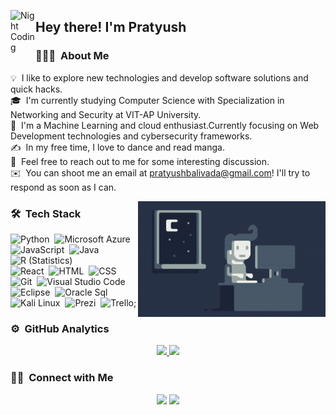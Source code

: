 

<img alt="Night Coding" src="./assets/Hand%20Wave.gif" width='40' align="left"/><h2>Hey there! I'm Pratyush</h2>

<!-- ## 👋 &nbsp;Hey there! I'm Pratyush -->

### 👨🏻‍💻 &nbsp;About Me

💡 &nbsp;I like to explore new technologies and develop software solutions and quick hacks.\
🎓 &nbsp;I'm currently studying Computer Science with Specialization in Networking and Security at VIT-AP University.\
🌱 &nbsp;I'm a Machine Learning and cloud enthusiast.Currently focusing on Web Development technologies and cybersecurity frameworks.\
✍️ &nbsp;In my free time, I love to dance and read manga.\
💬 &nbsp;Feel free to reach out to me for some interesting discussion.\
✉️ &nbsp;You can shoot me an email at pratyushbalivada@gmail.com! I'll try to respond as soon as I can.

<img alt="Night Coding" src="https://raw.githubusercontent.com/AVS1508/AVS1508/master/assets/Night-Coding.gif" align="right"/>

### 🛠 &nbsp;Tech Stack

![Python](https://img.shields.io/badge/Python-14354C?style=for-the-badge&logo=python&logoColor=white)&nbsp;
![Microsoft Azure](https://img.shields.io/badge/Microsoft_Azure-0089D6?style=for-the-badge&logo=microsoft-azure&logoColor=white)&nbsp;
![JavaScript](https://img.shields.io/badge/JavaScript-F7DF1E?style=for-the-badge&logo=javascript&logoColor=black)&nbsp;
![Java](https://img.shields.io/badge/Java-ED8B00?style=for-the-badge&logo=java&logoColor=white)&nbsp;
![R (Statistics)](https://img.shields.io/badge/R-276DC3?style=for-the-badge&logo=r&logoColor=white)\
![React](https://img.shields.io/badge/React-20232A?style=for-the-badge&logo=react&logoColor=61DAFB)&nbsp;
![HTML](https://img.shields.io/badge/HTML-239120?style=for-the-badge&logo=html5&logoColor=white)&nbsp;
![CSS](https://img.shields.io/badge/CSS-239120?&style=for-the-badge&logo=css3&logoColor=white)&nbsp;
![Git](https://img.shields.io/badge/GIT-E44C30?style=for-the-badge&logo=git&logoColor=white)&nbsp;
![Visual Studio Code](https://img.shields.io/badge/Visual_Studio_Code-0078D4?style=for-the-badge&logo=visual%20studio%20code&logoColor=white)&nbsp;
![Eclipse](https://img.shields.io/badge/Eclipse-2C2255?style=for-the-badge&logo=eclipse&logoColor=white)&nbsp;
![Oracle Sql](https://img.shields.io/badge/Oracle-F80000?style=for-the-badge&logo=Oracle&logoColor=white)&nbsp;
![Kali Linux](https://img.shields.io/badge/Kali_Linux-557C94?style=for-the-badge&logo=kali-linux&logoColor=white)&nbsp;
![Prezi](https://img.shields.io/badge/Prezi-3181FF?style=for-the-badge&logo=prezi&logoColor=white)&nbsp;
![Trello](https://img.shields.io/badge/Trello-0052CC?style=for-the-badge&logo=trello&logoColor=white);


### ⚙️ &nbsp;GitHub Analytics

<p align="center">
<a href="https://github.com/Pratyush1705">
  <img height="180em" src="https://github-readme-stats-eight-theta.vercel.app/api?username=Pratyush1705&show_icons=true&theme=algolia&include_all_commits=true&count_private=true"/>
  <img height="180em" src="https://github-readme-stats.vercel.app/api/top-langs/?username=Pratyush1705&layout=compact&langs_count=8&theme=algolia"/>
</a>
</p>

### 🤝🏻 &nbsp;Connect with Me

<p align="center">
<a href="https://www.linkedin.com/in/balivada-pratyush-ab659b207/"><img src="https://img.shields.io/badge/-Pratyush%20Balivada-0077B5?style=flat&logo=Linkedin&logoColor=white"/></a>
<a href="mailto:pratyushbalivada@gmail.com"><img src="https://img.shields.io/badge/-pratyushbalivada@gmail.com-D14836?style=flat&logo=Gmail&logoColor=white"/></a>
</p>
